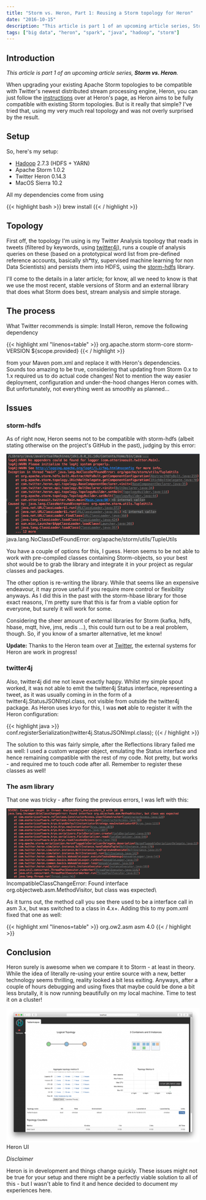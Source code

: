 ```yaml
---
title: "Storm vs. Heron, Part 1: Reusing a Storm topology for Heron"
date: "2016-10-15"
description: "This article is part 1 of an upcoming article series, Storm vs. Heron."
tags: ["big data", "heron", "spark", "java", "hadoop", "storm"]
---
```


## Introduction

_This article is part 1 of an upcoming article series, **Storm vs. Heron**._

When upgrading your existing Apache Storm topologies to be compatible with Twitter's newest distributed stream processing engine, Heron, you can just follow the [instructions](http://twitter.github.io/heron/docs/upgrade-storm-to-heron/) over at Heron's page, as Heron aims to be fully compatible with existing Storm topologies. But is it really that simple? I've tried that, using my very much real topology and was not overly surprised by the result.

## Setup

So, here's my setup:

- [Hadoop](http://hadoop.apache.org/releases.html) 2.7.3 (HDFS + YARN)
- Apache Storm 1.0.2
- Twitter Heron 0.14.3
- MacOS Sierra 10.2

All my dependencies come from using

{{< highlight bash >}}
brew install
{{< / highlight >}}

## Topology

First off, the topology I'm using is my Twitter Analysis topology that reads in tweets (filtered by keywords, using [twitter4j](http://twitter4j.org/en/)), runs a couple of analysis queries on these (based on a prototypical word list from pre-defined reference accounts, basically sh\*tty, supervised machine learning for non Data Scientists) and persists them into HDFS, using the [storm-hdfs](https://github.com/apache/storm/tree/master/external/storm-hdfs) library.

I'll come to the details in a later article; for know, all we need to know is that we use the most recent, stable versions of Storm and an external library that does what Storm does best, stream analysis and simple storage.

## The process

What Twitter recommends is simple: Install Heron, remove the following dependency

{{< highlight xml "linenos=table" >}}
<dependency>
  <groupId>org.apache.storm</groupId>
  <artifactId>storm-core</artifactId>
  <version>storm-VERSION</version>
  <scope>${scope.provided}</scope>
</dependency>
{{< / highlight >}}

from your Maven pom.xml and replace it with Heron's dependencies. Sounds too amazing to be true, considering that updating from Storm 0.x to 1.x required us to do actual code changes! Not to mention the way easier deployment, configuration and under-the-hood changes Heron comes with. But unfortunately, not everything went as smoothly as planned...

## Issues

### storm-hdfs

As of right now, Heron seems not to be compatible with storm-hdfs (albeit stating otherwise on the project's GitHub in the past), judging by this error:

![Screen Shot 2016-10-15 at 17.00.07](images/Screen-Shot-2016-10-15-at-17.00.07.png) java.lang.NoClassDefFoundError: org/apache/storm/utils/TupleUtils

You have a couple of options for this, I guess. Heron seems to be not able to work with pre-compiled classes containing Storm-objects, so your best shot would be to grab the library and integrate it in your project as regular classes and packages.

The other option is re-writing the library. While that seems like an expensive endeavour, it may prove useful if you require more control or flexibility anyways. As I did this in the past with the storm-hbase library for those exact reasons, I'm pretty sure that this is far from a viable option for everyone, but surely it will work for some.

Considering the sheer amount of external libraries for Storm (kafka, hdfs, hbase, mqtt, hive, jms, redis ...), this could turn out to be a real problem, though. So, if you know of a smarter alternative, let me know!

**Update:** Thanks to the Heron team over at [Twitter](https://twitter.com/heronstreaming/status/788102438188265472?cn=cmVwbHk%3D&refsrc=email), the external systems for Heron are work in progress!

### twitter4j

Also, twitter4j did me not leave exactly happy. Whilst my simple spout worked, it was not able to emit the twitter4j Status interface, representing a tweet, as it was usually coming in in the form of a twitter4j.StatusJSONImpl.class, not visible from outside the twitter4j package. As Heron uses kryo for this, I was **not** able to register it with the Heron configuration:

{{< highlight java >}}
conf.registerSerialization(twitter4j.StatusJSONImpl.class);
{{< / highlight >}}

The solution to this was fairly simple, after the Reflections library failed me as well: I used a custom wrapper object, emulating the Status interface and hence remaining compatible with the rest of my code. Not pretty, but works - and required me to touch code after all. Remember to register these classes as well!

### The asm library

That one was tricky - after fixing the previous errors, I was left with this:

![asm heron](images/Screen-Shot-2016-10-15-at-15.57.44.png) IncompatibleClassChangeError: Found interface org.objectweb.asm.MethodVisitor, but class was expected\

As it turns out, the method call you see there used to be a interface call in asm 3.x, but was switched to a class in 4.x+. Adding this to my pom.xml fixed that one as well:

{{< highlight xml "linenos=table" >}}
<dependency>
  <groupId>org.ow2.asm</groupId>
  <artifactId>asm</artifactId>
  <version>4.0</version>
</dependency>
{{< / highlight >}}

## Conclusion

Heron surely is awesome when we compare it to Storm - at least in theory. While the idea of literally re-using your entire source with a new, better technology seems thrilling, reality looked a bit less exiting. Anyways, after a couple of hours debugging and using fixes that maybe could be done a bit less brutally, it is now running beautifully on my local machine. Time to test it on a cluster!

![Heron UI](images/Screen-Shot-2016-10-15-at-18.02.49-1024x711.png) Heron UI

*Disclaimer*

Heron is in development and things change quickly. These issues might not be true for your setup and there might be a perfectly viable solution to all of this - but I wasn't able to find it and hence decided to document my experiences here.
